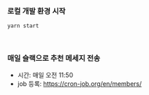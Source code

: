 
### 로컬 개발 환경 시작
```
yarn start
```

<br>

### 매일 슬랙으로 추천 메세지 전송
- 시간: 매일 오전 11:50
- job 등록: https://cron-job.org/en/members/
